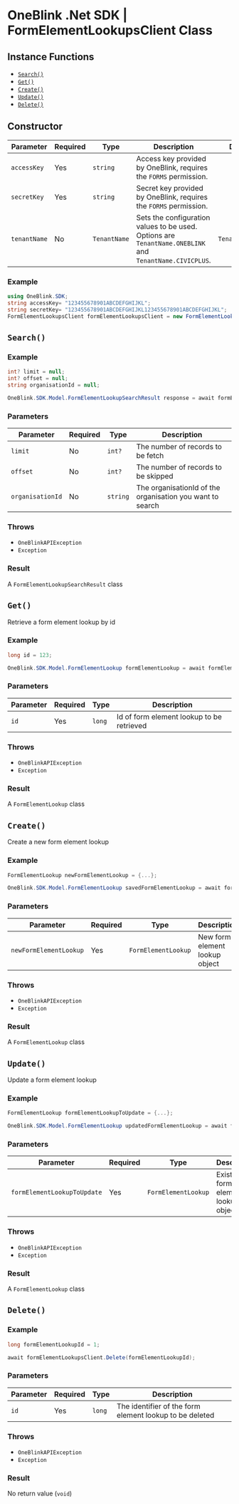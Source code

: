 # OneBlink .Net SDK | FormElementLookupsClient Class

## Instance Functions

-   [`Search()`](#search)
-   [`Get()`](#get)
-   [`Create()`](#create)
-   [`Update()`](#update)
-   [`Delete()`](#delete)

## Constructor

| Parameter    | Required | Type         | Description                                                                                             | Default Value         |
| ------------ | -------- | ------------ | ------------------------------------------------------------------------------------------------------- | --------------------- |
| `accessKey`  | Yes      | `string`     | Access key provided by OneBlink, requires the `FORMS` permission.                                       |                       |
| `secretKey`  | Yes      | `string`     | Secret key provided by OneBlink, requires the `FORMS` permission.                                       |                       |
| `tenantName` | No       | `TenantName` | Sets the configuration values to be used. Options are `TenantName.ONEBLINK` and `TenantName.CIVICPLUS`. | `TenantName.ONEBLINK` |

### Example

```c#
using OneBlink.SDK;
string accessKey= "123455678901ABCDEFGHIJKL";
string secretKey= "123455678901ABCDEFGHIJKL123455678901ABCDEFGHIJKL";
FormElementLookupsClient formElementLookupsClient = new FormElementLookupsClient(accessKey, secretKey);
```

## `Search()`

### Example

```c#
int? limit = null;
int? offset = null;
string organisationId = null;

OneBlink.SDK.Model.FormElementLookupSearchResult response = await formElementLookupsClient.Search(limit, offset, organisationId);
```

### Parameters

| Parameter        | Required | Type     | Description                                               |
| ---------------- | -------- | -------- | --------------------------------------------------------- |
| `limit`          | No       | `int?`   | The number of records to be fetch                         |
| `offset`         | No       | `int?`   | The number of records to be skipped                       |
| `organisationId` | No       | `string` | The organisationId of the organisation you want to search |

### Throws

-   `OneBlinkAPIException`
-   `Exception`

### Result

A `FormElementLookupSearchResult` class

## `Get()`

Retrieve a form element lookup by id

### Example

```c#
long id = 123;

OneBlink.SDK.Model.FormElementLookup formElementLookup = await formElementLookupsClient.Get(id);
```

### Parameters

| Parameter | Required | Type   | Description                               |
| --------- | -------- | ------ | ----------------------------------------- |
| `id`      | Yes      | `long` | Id of form element lookup to be retrieved |

### Throws

-   `OneBlinkAPIException`
-   `Exception`

### Result

A `FormElementLookup` class

## `Create()`

Create a new form element lookup

### Example

```c#
FormElementLookup newFormElementLookup = {...};

OneBlink.SDK.Model.FormElementLookup savedFormElementLookup = await formElementLookupsClient.Create(newFormElementLookup);
```

### Parameters

| Parameter              | Required | Type                | Description                    |
| ---------------------- | -------- | ------------------- | ------------------------------ |
| `newFormElementLookup` | Yes      | `FormElementLookup` | New form element lookup object |

### Throws

-   `OneBlinkAPIException`
-   `Exception`

### Result

A `FormElementLookup` class

## `Update()`

Update a form element lookup

### Example

```c#
FormElementLookup formElementLookupToUpdate = {...};

OneBlink.SDK.Model.FormElementLookup updatedFormElementLookup = await formElementLookupsClient.Update(formElementLookupToUpdate);
```

### Parameters

| Parameter                   | Required | Type                | Description                         |
| --------------------------- | -------- | ------------------- | ----------------------------------- |
| `formElementLookupToUpdate` | Yes      | `FormElementLookup` | Existing form element lookup object |

### Throws

-   `OneBlinkAPIException`
-   `Exception`

### Result

A `FormElementLookup` class

## `Delete()`

### Example

```c#
long formElementLookupId = 1;

await formElementLookupsClient.Delete(formElementLookupId);
```

### Parameters

| Parameter | Required | Type   | Description                                             |
| --------- | -------- | ------ | ------------------------------------------------------- |
| `id`      | Yes      | `long` | The identifier of the form element lookup to be deleted |

### Throws

-   `OneBlinkAPIException`
-   `Exception`

### Result

No return value (`void`)
